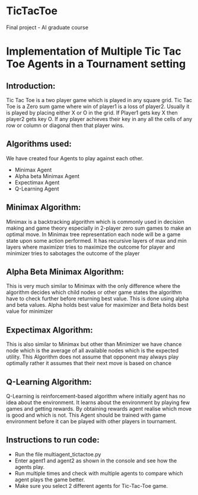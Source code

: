 # TicTacToe
Final project - AI graduate course

# Implementation of Multiple Tic Tac Toe Agents in a Tournament setting
## Introduction:
Tic Tac Toe is a two player game which is played in any square grid. Tic Tac Toe is a Zero sum game where win of player1 is a loss of player2. Usually it is played by placing either X or O in the grid. If Player1 gets key X then player2 gets key O. If any player achieves their key in any all the cells of any row or column or diagonal then that player wins.
 
## Algorithms used:
We have created four Agents to play against each other.
* Minimax Agent
* Alpha beta Minimax Agent
* Expectimax Agent
* Q-Learning Agent
## Minimax Algorithm:
Minimax is a backtracking algorithm which is commonly used in decision making and game theory especially in 2-player zero sum games to make an optimal move. In Minimax tree representation each node will be a game state upon some action performed. It has recursive layers of max and min layers where maximizer tries to maximize the outcome for player and minimizer tries to sabotages the outcome of the player


## Alpha Beta Minimax Algorithm:
This is very much similar to Minimax with the only difference where the algorithm decides which child nodes or other game states the algorithm have to check further before returning best value. This is done using alpha and beta values. Alpha holds best value for maximizer and Beta holds best value for minimizer

## Expectimax Algorithm:
This is also similar to Minimax but other than Minimizer we have chance node which is the average of all available nodes which is the expected utility. This Algorithm does not assume that opponent may always play optimally rather it assumes that their next move is based on chance

## Q-Learning Algorithm:
Q-Learning is reinforcement-based algorithm where initially agent has no idea about the environment. It learns about the environment by playing few games and getting rewards. By obtaining rewards agent realise which move is good and which is not. This Agent should be trained with game environment before it can be played with other players in tournament.

## Instructions to run code:
* Run the file multiagent_tictactoe.py 
*	Enter agent1 and agent2 as shown in the console and see how the agents play. 
*	Run multiple times and check with multiple agents to compare which agent plays the game better.
*	Make sure you select 2 different agents for Tic-Tac-Toe game.
